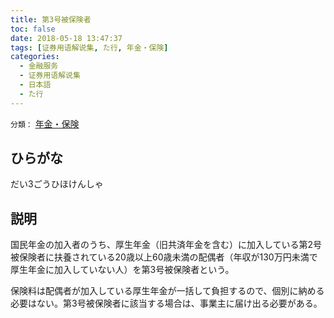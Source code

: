 ```yaml
---
title: 第3号被保険者
toc: false
date: 2018-05-18 13:47:37
tags: [证券用语解说集, た行, 年金・保険]
categories:
  - 金融服务
  - 证券用语解说集
  - 日本語
  - た行
---
```


`分類：` [年金・保険](/tags/年金・保険/)

## ひらがな

だい3ごうひほけんしゃ

## 説明

国民年金の加入者のうち、厚生年金（旧共済年金を含む）に加入している第2号被保険者に扶養されている20歳以上60歳未満の配偶者（年収が130万円未満で厚生年金に加入していない人）を第3号被保険者という。

保険料は配偶者が加入している厚生年金が一括して負担するので、個別に納める必要はない。第3号被保険者に該当する場合は、事業主に届け出る必要がある。
